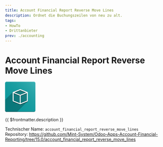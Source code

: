 ```yaml
---
title: Account Financial Report Reverse Move Lines
description: Ordnet die Buchungszeilen von neu zu alt.
tags:
- HowTo
- Drittanbieter
prev: ./accounting
---
```

# Account Financial Report Reverse Move Lines
![icon_oms_box](attachments/icon_oms_box.png)

{{ $frontmatter.description }}

Technischer Name: `account_financial_report_reverse_move_lines`\
Repository: <https://github.com/Mint-System/Odoo-Apps-Account-Financial-Reporting/tree/15.0/account_financial_report_reverse_move_lines>